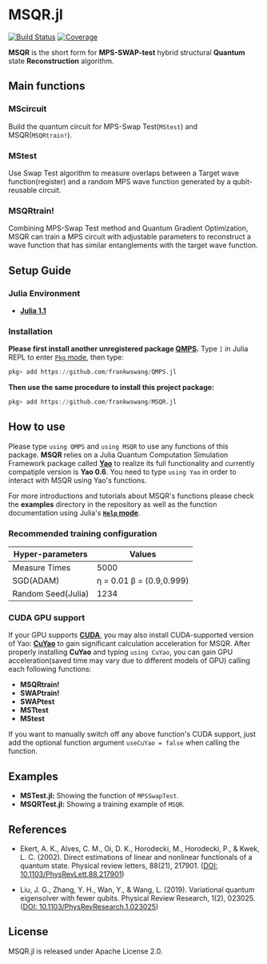 # MSQR.jl

[![Build Status](https://travis-ci.com/frankwswang/MSQR.jl.svg?branch=master)](https://travis-ci.com/frankwswang/MSQR.jl)
[![Coverage](https://codecov.io/gh/frankwswang/MSQR.jl/branch/master/graph/badge.svg)](https://codecov.io/gh/frankwswang/MSQR.jl)

__MSQR__ is the short form for __MPS-SWAP-test__ hybrid structural __Quantum__ state __Reconstruction__ algorithm.

## Main functions

### MScircuit

Build the quantum circuit for MPS-Swap Test(`MStest`) and MSQR(`MSQRtrain!`).

### MStest

Use Swap Test algorithm to measure overlaps between a Target wave function(register) and a random MPS wave function generated by a qubit-reusable circuit.

### MSQRtrain!

Combining MPS-Swap Test method and Quantum Gradient Optimization, MSQR can train a MPS circuit with adjustable parameters to reconstruct a wave function that has similar entanglements with the target wave function.

## Setup Guide

### Julia Environment

* [__Julia 1.1__](https://julialang.org)

### Installation

__Please first install another unregistered package [QMPS](https://github.com/frankwswang/QMPS.jl).__
Type `]` in Julia REPL to enter [`Pkg` mode](https://julialang.github.io/Pkg.jl/v1.0/index.html), then type:

```julia
pkg> add https://github.com/frankwswang/QMPS.jl
```

__Then use the same procedure to install this project package:__

```julia
pkg> add https://github.com/frankwswang/MSQR.jl
```

## How to use

Please type `using QMPS` and `using MSQR` to use any functions of this package. __MSQR__ relies on a Julia Quantum Computation Simulation Framework package called [__Yao__](https://github.com/QuantumBFS/Yao.jl) to realize its full functionality and currently compatiple version is __Yao 0.6__. You need to type `using Yao` in order to interact with MSQR using Yao's functions.

For more introductions and tutorials about MSQR's functions please check the __examples__ directory in the repository as well as the function documentation using Julia's [__`Help` mode__](https://docs.julialang.org/en/v1/stdlib/REPL/#Help-mode-1).

### Recommended training configuration

Hyper-parameters | Values
-------- | --------
Measure Times | 5000
SGD(ADAM) | η = 0.01 β = (0.9,0.999)
Random Seed(Julia) | 1234

### CUDA GPU support

If your GPU supports __[CUDA](https://developer.nvidia.com/cuda-gpus)__, you may also install CUDA-supported version of Yao: __[CuYao](https://github.com/QuantumBFS/CuYao.jl)__ to gain significant calculation acceleration for MSQR. After properly installing __CuYao__ and typing `using CuYao`, you can gain GPU acceleration(saved time may vary due to different models of GPU) calling each following functions:

* __MSQRtrain!__
* __SWAPtrain!__
* __SWAPtest__
* __MSTtest__
* __MStest__

If you want to manually switch off any above function's CUDA support, just add the optional function argument `useCuYao = false` when calling the function.

## Examples

* __MSTest.jl:__ Showing the function of `MPSSwapTest`.
* __MSQRTest.jl:__ Showing a training example of `MSQR`.

## References

* Ekert, A. K., Alves, C. M., Oi, D. K., Horodecki, M., Horodecki, P., & Kwek, L. C. (2002). Direct estimations of linear and nonlinear functionals of a quantum state. Physical review letters, 88(21), 217901. ([DOI: 10.1103/PhysRevLett.88.217901](https://doi.org/10.1103/PhysRevLett.88.217901))

* Liu, J. G., Zhang, Y. H., Wan, Y., & Wang, L. (2019). Variational quantum eigensolver with fewer qubits. Physical Review Research, 1(2), 023025.([DOI: 10.1103/PhysRevResearch.1.023025](https://journals.aps.org/prresearch/abstract/10.1103/PhysRevResearch.1.023025))

## License

MSQR.jl is released under Apache License 2.0.

